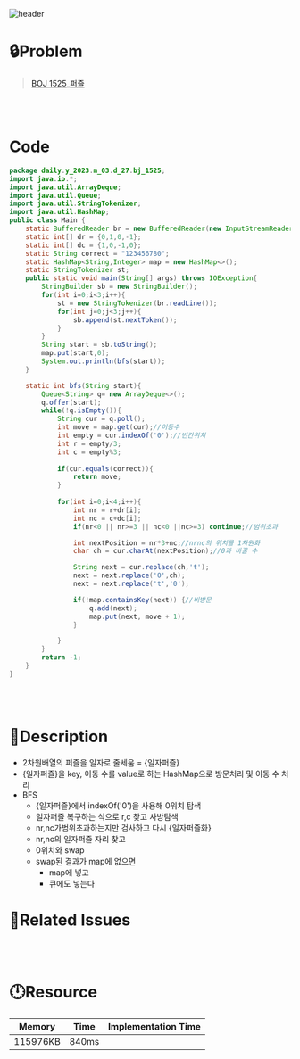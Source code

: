 ![header](https://capsule-render.vercel.app/api?type=waving&height=200&color=0:B2E6FF,100:FFB2D6&text=BOJ%20N&fontColor=FFFFFF&fontAlign=80&fontAlignY=35&fontSize=50)

# **🔒Problem**

> [BOJ 1525_퍼즐](https://www.acmicpc.net/problem/1525)

<br>
<br>

# **Code**

```java
package daily.y_2023.m_03.d_27.bj_1525;
import java.io.*;
import java.util.ArrayDeque;
import java.util.Queue;
import java.util.StringTokenizer;
import java.util.HashMap;
public class Main {
    static BufferedReader br = new BufferedReader(new InputStreamReader(System.in));
    static int[] dr = {0,1,0,-1};
    static int[] dc = {1,0,-1,0};
    static String correct = "123456780";
    static HashMap<String,Integer> map = new HashMap<>();
    static StringTokenizer st;
    public static void main(String[] args) throws IOException{
        StringBuilder sb = new StringBuilder();
        for(int i=0;i<3;i++){
            st = new StringTokenizer(br.readLine());
            for(int j=0;j<3;j++){
                sb.append(st.nextToken());
            }
        }
        String start = sb.toString();
        map.put(start,0);
        System.out.println(bfs(start));
    }

    static int bfs(String start){
        Queue<String> q= new ArrayDeque<>();
        q.offer(start);
        while(!q.isEmpty()){
            String cur = q.poll();
            int move = map.get(cur);//이동수
            int empty = cur.indexOf('0');//빈칸위치
            int r = empty/3;
            int c = empty%3;
            
            if(cur.equals(correct)){
                return move;
            }
            
            for(int i=0;i<4;i++){
                int nr = r+dr[i];
                int nc = c+dc[i];
                if(nr<0 || nr>=3 || nc<0 ||nc>=3) continue;//범위초과

                int nextPosition = nr*3+nc;//nrnc의 위치를 1차원화
                char ch = cur.charAt(nextPosition);//0과 바꿀 수

                String next = cur.replace(ch,'t');
                next = next.replace('0',ch);
                next = next.replace('t','0');

                if(!map.containsKey(next)) {//비방문
                    q.add(next);
                    map.put(next, move + 1);
                }

            }
        }
        return -1;
    }
}

```

<br>
<br>

# **🔑Description**
- 2차원배열의 퍼즐을 일자로 줄세움 = {일자퍼즐}
- {일자퍼즐}을 key, 이동 수를 value로 하는 HashMap으로 방문처리 및 이동 수 처리
- BFS
  - {일자퍼즐}에서 indexOf('0')을 사용해 0위치 탐색
  - 일자퍼즐 복구하는 식으로 r,c 찾고 사방탐색
  - nr,nc가범위초과하는지만 검사하고 다시 {일자퍼즐화}
  - nr,nc의 일자퍼즐 자리 찾고
  - 0위치와 swap
  - swap된 결과가 map에 없으면
    - map에 넣고
    - 큐에도 넣는다<br>


# **📑Related Issues**

> 
>
> 

<br>
<br>

# **🕛Resource**

| Memory   | Time  | Implementation Time |
| -------- | ----- | ------------------- |
| 115976KB | 840ms |                     |
